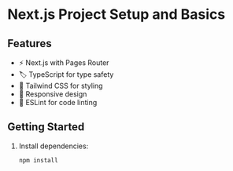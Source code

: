 # Next.js Project Setup and Basics

## Features

- ⚡ Next.js with Pages Router
- 🏷️ TypeScript for type safety
- 🎨 Tailwind CSS for styling
- 📱 Responsive design
- 🎯 ESLint for code linting

## Getting Started

1. Install dependencies:
   ```bash
   npm install